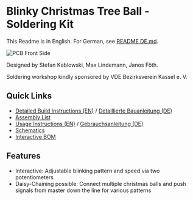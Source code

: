 # Blinky Christmas Tree Ball - Soldering Kit
This Readme is in English. For German, see [README DE.md](/README%20DE.md).

![PCB Front Side](/documentation/images/front_small_low_res.png)

Designed by Stefan Kablowski, Max Lindemann, Janos Föth.

Soldering workshop kindly sponsored by VDE Bezirksverein Kassel e. V.

## Quick Links

- [Detailed Build Instructions (EN)](/documentation/Build%20Instructions.md) / [Detaillierte Bauanleitung (DE)](/documentation/Build%20Instructions%20DE.md)
- [Assembly List](/documentation/Assembly%20List.md)
- [Usage Instructions (EN)](/documentation/Usage%20Instructions.md) / [Gebrauchsanleitung (DE)](/documentation/Usage%20Instructions%20DE.md)
- [Schematics](/documentation/schematics.md)
- [Interactive BOM](https://fablab-fb16.github.io/pcb_workshop_christmas_2023/)

## Features
- Interactive: Adjustable blinking pattern and speed via two potentiometers
- Daisy-Chaining possible: Connect multiple christmas balls and push signals from master down the line for various patterns

